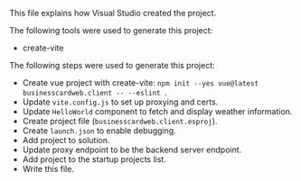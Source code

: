 This file explains how Visual Studio created the project.

The following tools were used to generate this project:
- create-vite

The following steps were used to generate this project:
- Create vue project with create-vite: `npm init --yes vue@latest businesscardweb.client -- --eslint `.
- Update `vite.config.js` to set up proxying and certs.
- Update `HelloWorld` component to fetch and display weather information.
- Create project file (`businesscardweb.client.esproj`).
- Create `launch.json` to enable debugging.
- Add project to solution.
- Update proxy endpoint to be the backend server endpoint.
- Add project to the startup projects list.
- Write this file.
